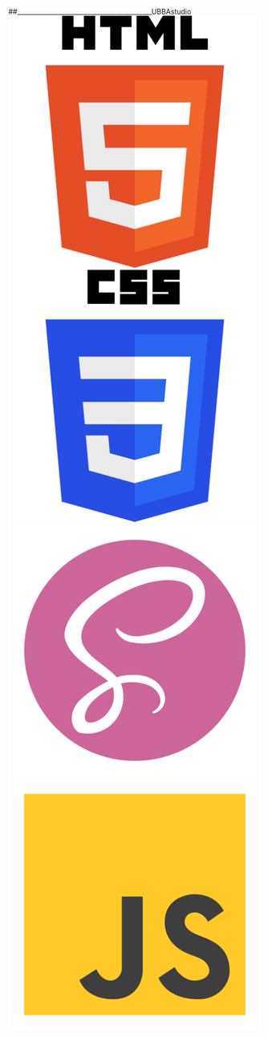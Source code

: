 ##__________________________________________UBBAstudio
<img src="img/html-5-svgrepo-com.svg" alt="">
<img src="img/css-3-svgrepo-com.svg" alt="">
<img src="img/scss2-svgrepo-com.svg" alt="">
<img src="img/js-svgrepo-com.svg" alt="">
